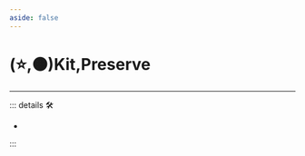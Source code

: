 ```yaml
---
aside: false
---
```

# (⭐,🟠)<labor>Kit</labor>,<motor>Preserve</motor>

---

<!-- =================================================== -->
<!-- =================================================== -->
<!-- =================================================== -->
<!-- =================================================== -->
<!-- =================================================== -->
::: details 🛠

-

:::
